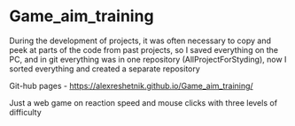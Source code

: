 # Game_aim_training
 
During the development of projects, it was often necessary to copy and peek at parts of the code from past projects, so
I saved everything on the PC, and in git everything was in one repository (AllProjectForStyding), now
I sorted everything and created a separate repository


Git-hub pages -  https://alexreshetnik.github.io/Game_aim_training/

Just a web game on reaction speed and mouse clicks with three levels of difficulty
